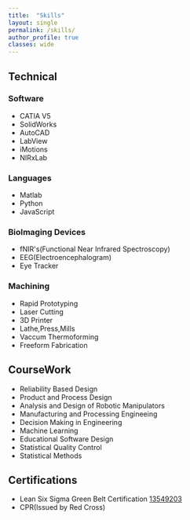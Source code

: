```yaml
---
title:  "Skills"
layout: single
permalink: /skills/
author_profile: true
classes: wide
---
```

<!--
  Minimal Mistakes Jekyll Theme 4.16.6 by Michael Rose
  Copyright 2013-2019 Michael Rose - mademistakes.com | @mmistakes
  Free for personal and commercial use under the MIT license
  https://github.com/mmistakes/minimal-mistakes/blob/master/LICENSE
-->
<html lang="en" class="no-js">
  <head>
    <meta charset="utf-8">

  <title>Skills & Courses</title>
  <meta name="description" content="skills">
  <meta name="Umair Sarwar" content="skillset">

</head>

<body>
<h2>Technical</h2>
  <h3>Software</h3>
  <ul>
    <li>CATIA V5</li>
    <li>SolidWorks</li>
    <li>AutoCAD</li>
    <li>LabView</li>
    <li>iMotions</li>
    <li>NIRxLab</li>
  </ul>
  <h3>Languages</h3>
  <ul>
  <li>Matlab</li>
  <li>Python</li>
  <li>JavaScript</li>
  </ul>
  <h3>BioImaging Devices</h3>
  <ul>
  <li>fNIR's(Functional Near Infrared Spectroscopy)</li>
  <li>EEG(Electroencephalogram)</li>
  <li>Eye Tracker</li>
  </ul>
  
  <h3>Machining</h3>
  <ul>
  <li>Rapid Prototyping</li>
  <li>Laser Cutting</li>
  <li>3D Printer</li>
  <li>Lathe,Press,Mills</li>
  <li>Vaccum Thermoforming</li>
  <li>Freeform Fabrication</li>
  </ul>
  
  <h2>CourseWork</h2>
  <ul>
  <li>Reliability Based Design</li>
  <li>Product and Process Design</li>
  <li>Analysis and Design of Robotic Manipulators</li>
  <li>Manufacturing and Processing Engineeing</li>
  <li>Decision Making in Engineering</li>
  <li>Machine Learning</li>
  <li>Educational Software Design</li>
  <li>Statistical Quality Control</li>
  <li>Statistical Methods</li>
</ul>

<h2>Certifications</h2>
<ul>
  <li>Lean Six Sigma Green Belt Certification <a href="https://www.credential.net/4e11739e-4722-4900-808d-94641a62a412">13549203</a>
  </li>
    <li>CPR(Issued by Red Cross)</li>
  </ul>
 
</body>
</html>

